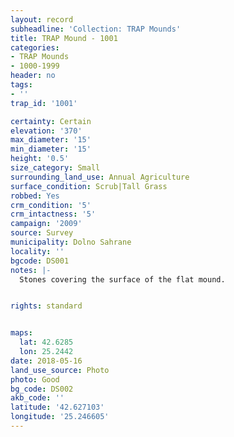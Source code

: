 ```yaml
---
layout: record
subheadline: 'Collection: TRAP Mounds'
title: TRAP Mound - 1001
categories:
- TRAP Mounds
- 1000-1999
header: no
tags:
- ''
trap_id: '1001'

certainty: Certain
elevation: '370'
max_diameter: '15'
min_diameter: '15'
height: '0.5'
size_category: Small
surrounding_land_use: Annual Agriculture
surface_condition: Scrub|Tall Grass
robbed: Yes
crm_condition: '5'
crm_intactness: '5'
campaign: '2009'
source: Survey
municipality: Dolno Sahrane
locality: ''
bgcode: DS001
notes: |-
  Stones covering the surface of the flat mound.


rights: standard


maps:
  lat: 42.6285
  lon: 25.2442
date: 2018-05-16
land_use_source: Photo
photo: Good
bg_code: DS002
akb_code: ''
latitude: '42.627103'
longitude: '25.246605'
---
```

